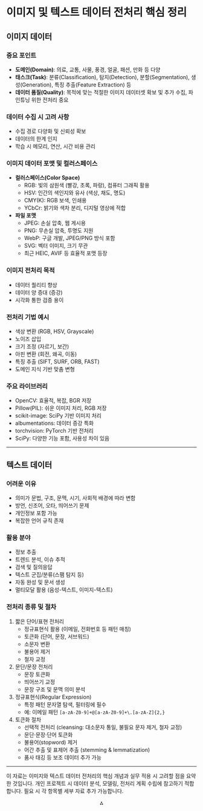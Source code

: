 # 이미지 및 텍스트 데이터 전처리 핵심 정리

## 이미지 데이터

### 중요 포인트

- **도메인(Domain)**: 의료, 교통, 사물, 풍경, 얼굴, 패션, 만화 등 다양
- **태스크(Task)**: 분류(Classification), 탐지(Detection), 분할(Segmentation), 생성(Generation), 특징 추출(Feature Extraction) 등
- **데이터 품질(Quality)**: 목적에 맞는 적절한 이미지 데이터셋 확보 및 추가 수집, 파인튜닝 위한 전처리 중요


### 데이터 수집 시 고려 사항

- 수집 경로 다양화 및 신뢰성 확보
- 데이터의 한계 인지
- 학습 시 메모리, 연산, 시간 비용 관리


### 이미지 데이터 포맷 및 컬러스페이스

- **컬러스페이스(Color Space)**
    - RGB: 빛의 삼원색 (빨강, 초록, 파랑), 컴퓨터 그래픽 활용
    - HSV: 인간의 색인지와 유사 (색상, 채도, 명도)
    - CMY(K): RGB 보색, 인쇄용
    - YCbCr: 밝기와 색차 분리, 디지털 영상에 적합
- **파일 포맷**
    - JPEG: 손실 압축, 웹 게시용
    - PNG: 무손실 압축, 투명도 지원
    - WebP: 구글 개발, JPEG/PNG 방식 포함
    - SVG: 벡터 이미지, 크기 무관
    - 최근 HEIC, AVIF 등 효율적 포맷 등장


### 이미지 전처리 목적

- 데이터 퀄리티 향상
- 데이터 양 증대 (증강)
- 시각화 통한 검증 용이


### 전처리 기법 예시

- 색상 변환 (RGB, HSV, Grayscale)
- 노이즈 삽입
- 크기 조정 (자르기, 보간)
- 아핀 변환 (회전, 왜곡, 이동)
- 특징 추출 (SIFT, SURF, ORB, FAST)
- 도메인 지식 기반 맞춤 변형


### 주요 라이브러리

- OpenCV: 효율적, 복잡, BGR 저장
- Pillow(PIL): 쉬운 이미지 처리, RGB 저장
- scikit-image: SciPy 기반 이미지 처리
- albumentations: 데이터 증강 특화
- torchvision: PyTorch 기반 전처리
- SciPy: 다양한 기능 포함, 사용성 차이 있음

***

## 텍스트 데이터

### 어려운 이유

- 의미가 문법, 구조, 문맥, 시기, 사회적 배경에 따라 변함
- 방언, 신조어, 오타, 띄어쓰기 문제
- 개인정보 포함 가능
- 복잡한 언어 규칙 존재


### 활용 분야

- 정보 추출
- 트렌드 분석, 이슈 추적
- 검색 및 질의응답
- 텍스트 군집/분류(스팸 탐지 등)
- 자동 완성 및 문서 생성
- 멀티모달 활용 (음성-텍스트, 이미지-텍스트)


### 전처리 종류 및 절차

1. 짧은 단어/표현 전처리
    - 정규표현식 활용 (이메일, 전화번호 등 패턴 매칭)
    - 토큰화 (단어, 문장, 서브워드)
    - 소문자 변환
    - 불용어 제거
    - 철자 교정
2. 문단/문장 전처리
    - 문장 토큰화
    - 띄어쓰기 교정
    - 문장 구조 및 문맥 의미 분석
3. 정규표현식(Regular Expression)
    - 특정 패턴 문자열 탐색, 필터링에 필수
    - 예: 이메일 패턴 `[a-zA-Z0-9]+@[a-zA-Z0-9]+\.[a-zA-Z]{2,}`
4. 토큰화 절차
    - 선택적 전처리 (cleansing: 대소문자 통일, 불필요 문자 제거, 철자 교정)
    - 문단·문장·단어 토큰화
    - 불용어(stopword) 제거
    - 어간 추출 및 표제어 추출 (stemming \& lemmatization)
    - 품사 태깅 등 보조 데이터 추가 가능

***

이 자료는 이미지와 텍스트 데이터 전처리의 핵심 개념과 실무 적용 시 고려할 점을 요약한 것입니다. 개인 프로젝트 시 데이터 분석, 모델링, 전처리 계획 수립에 참고하기 적합합니다. 필요 시 각 항목별 세부 자료 추가 가능합니다.
<span style="display:none">[^1]</span>

<div style="text-align: center">⁂</div>


